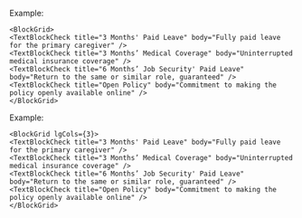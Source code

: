 Example:

	<BlockGrid>
  	<TextBlockCheck title="3 Months' Paid Leave" body="Fully paid leave for the primary caregiver" />
    <TextBlockCheck title="3 Months’ Medical Coverage" body="Uninterrupted medical insurance coverage" />
    <TextBlockCheck title="6 Months’ Job Security' Paid Leave" body="Return to the same or similar role, guaranteed" />
    <TextBlockCheck title="Open Policy" body="Commitment to making the policy openly available online" />
	</BlockGrid>

Example:

	<BlockGrid lgCols={3}>
  	<TextBlockCheck title="3 Months' Paid Leave" body="Fully paid leave for the primary caregiver" />
    <TextBlockCheck title="3 Months’ Medical Coverage" body="Uninterrupted medical insurance coverage" />
    <TextBlockCheck title="6 Months’ Job Security' Paid Leave" body="Return to the same or similar role, guaranteed" />
    <TextBlockCheck title="Open Policy" body="Commitment to making the policy openly available online" />
	</BlockGrid>
